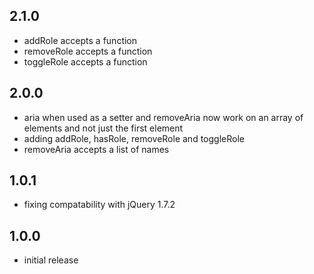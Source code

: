 ## 2.1.0
  * addRole accepts a function
  * removeRole accepts a function
  * toggleRole accepts a function

## 2.0.0
  * aria when used as a setter and removeAria now work on an array of elements
    and not just the first element
  * adding addRole, hasRole, removeRole and toggleRole
  * removeAria accepts a list of names

## 1.0.1
 * fixing compatability with jQuery 1.7.2

## 1.0.0
  * initial release
